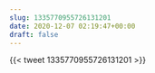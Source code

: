 ```yaml
---
slug: 1335770955726131201
date: 2020-12-07 02:19:47+00:00
draft: false
---
```


{{< tweet 1335770955726131201 >}}
